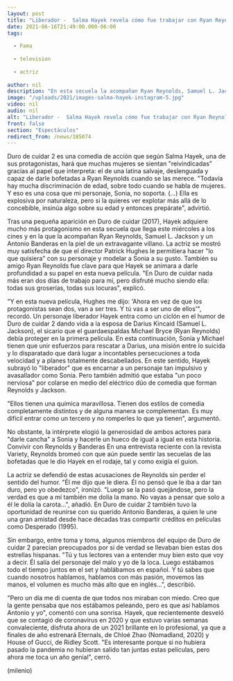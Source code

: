 ```yaml
---
layout: post
title: "Liberador -  Salma Hayek revela cómo fue trabajar con Ryan Reynolds en 'Duro de cuidar 2'"
date: 2021-06-16T21:49:00.000-06:00
tags:
  
  - Fama
  
  - television
  
  - actriz
  
author: nil
description: "En esta secuela la acompañan Ryan Reynolds, Samuel L. Jackson y Antonio Banderas en la piel de un extravagante villano."
image: "/uploads/2021/images-salma-hayek-instagram-5.jpg"
video: nil
audio: nil
alt: "Liberador -  Salma Hayek revela cómo fue trabajar con Ryan Reynolds en 'Duro de cuidar 2'"
front: false
section: "Espectáculos"
redirect_from: /news/185074
---
```


 Duro de cuidar 2 es una comedia de acción que según Salma Hayek, una de sus protagonistas, hará que muchas mujeres se sientan "reivindicadas" gracias al papel que interpreta: el de una latina salvaje, deslenguada y capaz de darle bofetadas a Ryan Reynolds cuando se las merece.  "Todavía hay mucha discriminación de edad, sobre todo cuando se habla de mujeres. Y eso es una cosa que mi personaje, Sonia, no soporta. (…) Ella es explosiva por naturaleza, pero si la quieres ver explotar más allá de lo concebible, insinúa algo sobre su edad y entonces prepárate", advirtió. 

Tras una pequeña aparición en Duro de cuidar (2017), Hayek adquiere mucho más protagonismo en esta secuela que llega este miércoles a los cines y en la que la acompañan Ryan Reynolds, Samuel L. Jackson y un Antonio Banderas en la piel de un extravagante villano. La actriz se mostró muy satisfecha de que el director Patrick Hughes le permitiera hacer "lo que quisiera" con su personaje y modelar a Sonia a su gusto. 
También su amigo Ryan Reynolds fue clave para que Hayek se animara a darle profundidad a su papel en esta nueva película. 
"En Duro de cuidar nada más eran dos días de trabajo para mí, pero disfruté mucho siendo ella: todas sus groserías, todas sus locuras", explicó. 

"Y en esta nueva película, Hughes me dijo: 'Ahora en vez de que los protagonistas sean dos, van a ser tres. Y tú vas a ser uno de ellos'", recordó. 
Un personaje liberador Hayek entra como un ciclón en el humor de Duro de cuidar 2 dando vida a la esposa de Darius Kincaid (Samuel L. Jackson), el sicario que el guardaespaldas Michael Bryce (Ryan Reynolds) debía proteger en la primera película. En esta continuación, Sonia y Michael tienen que unir esfuerzos para rescatar a Darius, una misión entre lo suicida y lo disparatado que dará lugar a incontables persecuciones a toda velocidad y a planes totalmente descabellados. En este sentido, Hayek subrayó lo "liberador" que es encarnar a un personaje tan impulsivo y avasallador como Sonia. Pero también admitió que estaba "un poco nerviosa" por colarse en medio del eléctrico dúo de comedia que forman Reynolds y Jackson.

"Ellos tienen una química maravillosa. Tienen dos estilos de comedia completamente distintos y de alguna manera se complementan. Es muy difícil entrar como un tercero y no romperles lo que ya tienen", argumentó. 

No obstante, la intérprete elogió la generosidad de ambos actores para "darle cancha" a Sonia y hacerle un hueco de igual a igual en esta historia. Convivir con Reynolds y Banderas En una entrevista reciente con la revista Variety, Reynolds bromeó con que aún puede sentir las secuelas de las bofetadas que le dio Hayek en el rodaje, tal y como exigía el guion. 

La actriz se defendió de estas acusaciones de Reynolds sin perder el sentido del humor. "Él me dijo que le diera. Él no pensó que le iba a dar tan duro, pero yo obedezco", ironizó. "Luego se la pasó quejándose, pero la verdad es que a mí también me dolía la mano. No vayas a pensar que solo a él le dolía la carota...", añadió. En Duro de cuidar 2 también tuvo la oportunidad de reunirse con su querido Antonio Banderas, a quien le une una gran amistad desde hace décadas tras compartir créditos en películas como Desperado (1995).

Sin embargo, entre toma y toma, algunos miembros del equipo de Duro de cuidar 2 parecían preocupados por si de verdad se llevaban bien estas dos estrellas hispanas. "Tú y tus lectores van a entender muy bien esto que voy a decir. Él salía del personaje del malo y yo de la loca. Luego estábamos todo el tiempo juntos en el set y hablábamos en español. Y tú sabes que cuando nosotros hablamos, hablamos con más pasión, movemos las manos, el volumen es mucho más alto que en inglés...", describió. 

"Pero un día me di cuenta de que todos nos miraban con miedo. Creo que la gente pensaba que nos estábamos peleando, pero es que así hablamos Antonio y yo", comentó con una sonrisa. 
Hayek, que recientemente desveló que se contagió de coronavirus en 2020 y que estuvo varias semanas convaleciente, disfruta ahora de un 2021 brillante en lo profesional, ya que a finales de año estrenará Eternals, de Chloé Zhao (Nomadland, 2020) y House of Gucci, de Ridley Scott. 
"Es interesante porque si no hubiera pasado la pandemia no hubieran salido tan juntas estas películas, pero ahora me toca un año genial", cerró. 

(milenio)